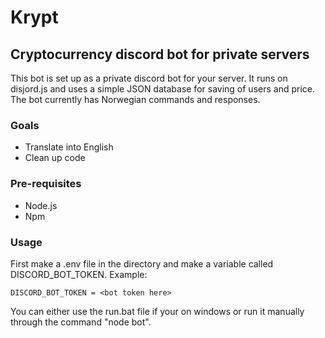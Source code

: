 # Krypt
## Cryptocurrency discord bot for private servers

This bot is set up as a private discord bot for your server. 
It runs on disjord.js and uses a simple JSON database for saving of users and price.
The bot currently has Norwegian commands and responses.

### Goals
- Translate into English
- Clean up code

### Pre-requisites
- Node.js
- Npm

### Usage
First make a .env file in the directory and make a variable called DISCORD_BOT_TOKEN.
Example:
```
DISCORD_BOT_TOKEN = <bot token here>
```
You can either use the run.bat file if your on windows or run it manually through the command "node bot".
